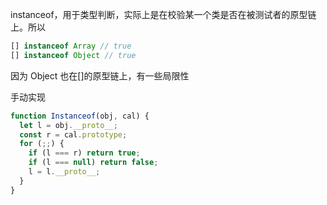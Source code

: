 instanceof，用于类型判断，实际上是在校验某一个类是否在被测试者的原型链上。所以

```javascript
[] instanceof Array // true
[] instanceof Object // true
```

因为 Object 也在[]的原型链上，有一些局限性

手动实现

```javascript
function Instanceof(obj, cal) {
  let l = obj.__proto__;
  const r = cal.prototype;
  for (;;) {
    if (l === r) return true;
    if (l === null) return false;
    l = l.__proto__;
  }
}
```
